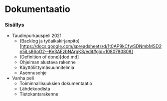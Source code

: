 # Dokumentaatio

### Sisällys

* Taudinpurkauspeli 2021
   - (Backlog ja työaikakirjanpito)[https://docs.google.com/spreadsheets/d/1t0AP9kCfwSDNmbMSD2n5iLs86oO2--Ke3AEzbNArgK8/edit#gid=1080780808]
   - (Definition of done)[dod.md]
   - Ohjelman alustava rakenne
   - Käyttöliittymäsuunnitelmia
   - Asennusohje
* Vanha peli
   - Toiminnallisuuksien dokumentaatio
   - Lähdekoodista
   - Tietokantarakenne
